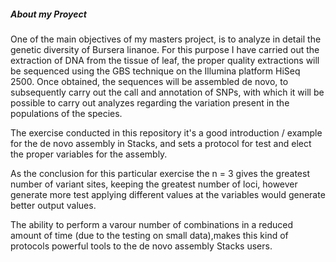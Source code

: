 ##### About my Proyect

One of the main objectives of my masters project, is to analyze in detail the genetic diversity of Bursera linanoe. For this purpose I have carried out the extraction of DNA from the tissue of leaf, the proper quality extractions will be sequenced using the GBS technique on the Illumina platform HiSeq 2500.
Once obtained, the sequences will be assembled de novo, to subsequently carry out the call and annotation of SNPs, with which it will be possible to carry out analyzes regarding the variation present in the populations of the species.

The exercise conducted in this repository it's a good introduction / example for the de novo assembly in Stacks, and sets a protocol for test and elect the proper variables for the assembly.

As the conclusion for this particular exercise the n = 3 gives the greatest number of variant sites, keeping the greatest number of loci, however generate more test applying different values at the variables would generate better output values.

The ability to perform a varour number of combinations in a reduced amount of time (due to the testing on small data),makes this kind of protocols powerful tools to the de novo assembly Stacks users.



